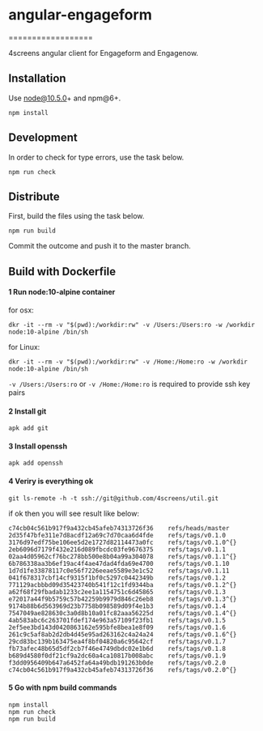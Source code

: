 # angular-engageform
==================

4screens angular client for Engageform and Engagenow.

## Installation

Use node@10.5.0+ and npm@6+.

```
npm install
```

## Development

In order to check for type errors, use the task below.
```
npm run check
```

## Distribute

First, build the files using the task below.
```
npm run build
```

Commit the outcome and push it to the master branch.


## Build with Dockerfile

#### 1 Run node:10-alpine container

for osx:
```
dkr -it --rm -v "$(pwd):/workdir:rw" -v /Users:/Users:ro -w /workdir node:10-alpine /bin/sh
```

for Linux:
```
dkr -it --rm -v "$(pwd):/workdir:rw" -v /Home:/Home:ro -w /workdir node:10-alpine /bin/sh
```

`-v /Users:/Users:ro` or `-v /Home:/Home:ro` is required to provide ssh key pairs

#### 2 Install git

```
apk add git
```

#### 3 Install openssh

```
apk add openssh
```

#### 4 Veriry is everything ok

```
git ls-remote -h -t ssh://git@github.com/4screens/util.git
```

if ok then you will see result like below:

```
c74cb04c561b917f9a432cb45afeb74313726f36	refs/heads/master
2d35f47bfe311e7d8acdf12a69c7d70caa6d4fde	refs/tags/v0.1.0
3176d97edf75be106ee5d2e1727d82114473a0fc	refs/tags/v0.1.0^{}
2eb6096d7179f432e216d089fbcdc03fe9676375	refs/tags/v0.1.1
02aa4d05962cf76bc278bb500e8b04a99a304078	refs/tags/v0.1.1^{}
6b786338aa3b6ef19ac4f4ae47dad4fda69e4700	refs/tags/v0.1.10
1d7d1fe33878117c0e56f7226eeae5589e3e1c52	refs/tags/v0.1.11
041f678317cbf14cf9315f1bf0c5297c0442349b	refs/tags/v0.1.2
771129acbbbd09d35423740b541f12c1fd9344ba	refs/tags/v0.1.2^{}
a62f68f29fbadab1233c2ee1a1154751c6d45865	refs/tags/v0.1.3
e72017a44f9b5759c57b42259b9979d846c26eb8	refs/tags/v0.1.3^{}
9174b88b6d563969d23b7758b098589d09f4e1b3	refs/tags/v0.1.4
7547049ae828630c3a0d8b10a01fc82aaa56225d	refs/tags/v0.1.4^{}
4ab583abc6c263701fdef174e963a57109f23fb1	refs/tags/v0.1.5
2ef5ee3bd143d0420863162e595bfe8bea1e8f09	refs/tags/v0.1.6
261c9c5af8ab2d2db4d45e95ad263162c4a24a24	refs/tags/v0.1.6^{}
29cd83bc139b163475ea4f8bf04820a6c95642cf	refs/tags/v0.1.7
fb73afec48b65d5df2cb7f46e4749dbdc02e1b6d	refs/tags/v0.1.8
b689d4580f0df21cf9a2dc60a4ca10817b008abc	refs/tags/v0.1.9
f3dd0956409b647a6452fa64a49bdb191263b0de	refs/tags/v0.2.0
c74cb04c561b917f9a432cb45afeb74313726f36	refs/tags/v0.2.0^{}
``` 

#### 5 Go with npm build commands

```
npm install
npm run check
npm run build
```  
 
